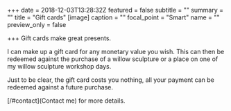 +++
date = 2018-12-03T13:28:32Z
featured = false
subtitle = ""
summary = ""
title = "Gift cards"
[image]
caption = ""
focal_point = "Smart"
name = ""
preview_only = false

+++
Gift cards make great presents.

I can make up a gift card for any monetary value you wish. This can then be redeemed against the purchase of a willow sculpture or a place on one of my willow sculpture workshop days.

Just to be clear, the gift card costs you nothing, all your payment can be redeemed against a future purchase.

\[/#contact\](Contact me) for more details.